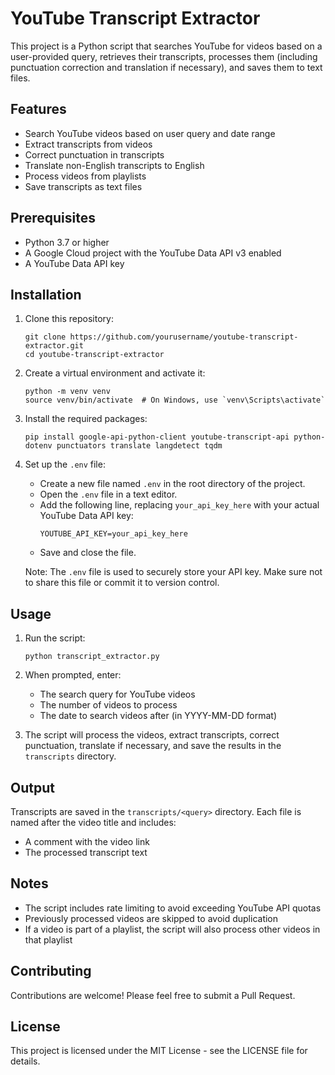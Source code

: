 # YouTube Transcript Extractor

This project is a Python script that searches YouTube for videos based on a user-provided query, retrieves their transcripts, processes them (including punctuation correction and translation if necessary), and saves them to text files.

## Features

- Search YouTube videos based on user query and date range
- Extract transcripts from videos
- Correct punctuation in transcripts
- Translate non-English transcripts to English
- Process videos from playlists
- Save transcripts as text files

## Prerequisites

- Python 3.7 or higher
- A Google Cloud project with the YouTube Data API v3 enabled
- A YouTube Data API key

## Installation

1. Clone this repository:
   ```
   git clone https://github.com/yourusername/youtube-transcript-extractor.git
   cd youtube-transcript-extractor
   ```

2. Create a virtual environment and activate it:
   ```
   python -m venv venv
   source venv/bin/activate  # On Windows, use `venv\Scripts\activate`
   ```

3. Install the required packages:
   ```
   pip install google-api-python-client youtube-transcript-api python-dotenv punctuators translate langdetect tqdm
   ```

4. Set up the `.env` file:
   - Create a new file named `.env` in the root directory of the project.
   - Open the `.env` file in a text editor.
   - Add the following line, replacing `your_api_key_here` with your actual YouTube Data API key:
     ```
     YOUTUBE_API_KEY=your_api_key_here
     ```
   - Save and close the file.

   Note: The `.env` file is used to securely store your API key. Make sure not to share this file or commit it to version control.

## Usage

1. Run the script:
   ```
   python transcript_extractor.py
   ```

2. When prompted, enter:
   - The search query for YouTube videos
   - The number of videos to process
   - The date to search videos after (in YYYY-MM-DD format)

3. The script will process the videos, extract transcripts, correct punctuation, translate if necessary, and save the results in the `transcripts` directory.

## Output

Transcripts are saved in the `transcripts/<query>` directory. Each file is named after the video title and includes:
- A comment with the video link
- The processed transcript text

## Notes

- The script includes rate limiting to avoid exceeding YouTube API quotas
- Previously processed videos are skipped to avoid duplication
- If a video is part of a playlist, the script will also process other videos in that playlist

## Contributing

Contributions are welcome! Please feel free to submit a Pull Request.

## License

This project is licensed under the MIT License - see the LICENSE file for details.